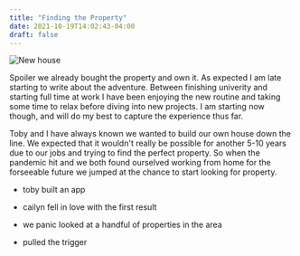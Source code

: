 ```yaml
---
title: "Finding the Property"
date: 2021-10-19T14:02:43-04:00
draft: false
---
```


![New house](/images/house.jpg)

Spoiler we already bought the property and own it. As expected I am late starting to write about the adventure. Between finishing univerity and starting full time at work I have been enjoying the new routine and taking some time to relax before diving into new projects. I am starting now though, and will do my best to capture the experience thus far.

Toby and I have always known we wanted to build our own house down the line. We expected that it wouldn't really be possible for another 5-10 years due to our jobs and trying to find the perfect property. So when the pandemic hit and we both found ourselved working from home for the forseeable future we jumped at the chance to start looking for property. 

- toby built an app

- cailyn fell in love with the first result

- we panic looked at a handful of properties in the area

- pulled the trigger


